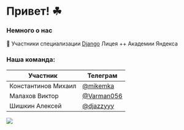 # Привет! ☘

### Немного о нас

📌 Участники специализации [Django](https://academy.yandex.ru/plusplus/django) Лицея ++ Академии Яндекса

### Наша команда:

| Участник | Телеграм |
| -------- | -------- |
| Константинов Михаил | [@mikemka](//t.me/mikemka) |
| Малахов Виктор | [@Varman056](//t.me/Varman056) |
| Шишкин Алексей | [@djazzyyy](//t.me/djazzyyy) |

![](https://komarev.com/ghpvc/?username=yandex-lyceum-plus)
